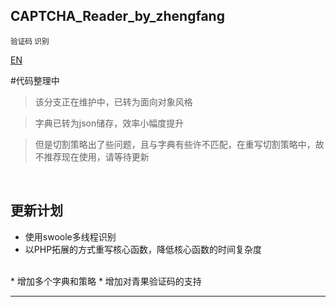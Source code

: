 ## CAPTCHA_Reader_by_zhengfang
<small>验证码 识别</small>
 
[EN](https://github.com/Kuri-su/CAPTCHA_Reader_by_zhengfang/blob/master/README-en.md "EN" )


#代码整理中

> 该分支正在维护中，已转为面向对象风格

> 字典已转为json储存，效率小幅度提升

> 但是切割策略出了些问题，且与字典有些许不匹配，在重写切割策略中，故不推荐现在使用，请等待更新




<br/>

## 更新计划

* 使用swoole多线程识别
* 以PHP拓展的方式重写核心函数，降低核心函数的时间复杂度
<br/>
* 增加多个字典和策略
* 增加对青果验证码的支持


<hr/>


